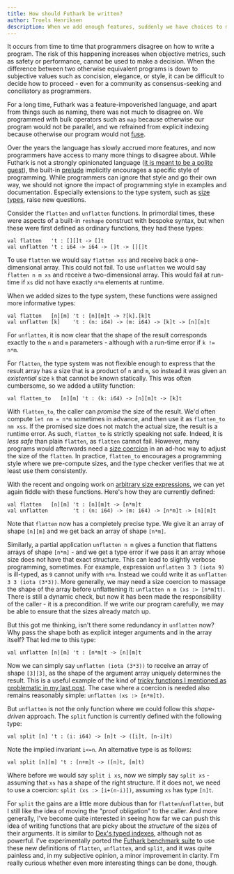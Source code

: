 ```yaml
---
title: How should Futhark be written?
author: Troels Henriksen
description: When we add enough features, suddenly we have choices to make.
---
```


It occurs from time to time that programmers disagree on how to write
a program.  The risk of this happening increases when objective
metrics, such as safety or performance, cannot be used to make a
decision.  When the difference between two otherwise equivalent
programs is down to subjective values such as concision, elegance, or
style, it can be difficult to decide how to proceed - even for a
community as consensus-seeking and conciliatory as programmers.

For a long time, Futhark was a feature-impoverished language, and
apart from things such as naming, there was not much to disagree on.
We programmed with bulk operators such as `map` because otherwise our
program would not be parallel, and we refrained from explicit indexing
because otherwise our program would not
[fuse](https://en.wikipedia.org/wiki/Loop_fission_and_fusion).

Over the years the language has slowly accrued more features, and now
programmers have access to many more things to disagree about.  While
Futhark is not a strongly opinionated language ([it is meant to be a
polite
guest](2018-06-18-designing-a-programming-language-for-the-desert.html)),
the built-in [prelude](../docs/prelude/) implicitly encourages a
specific style of programming.  While programmers can ignore that
style and go their own way, we should not ignore the impact of
programming style in examples and documentation.  Especially
extensions to the type system, such as [size
types](2020-03-15-futhark-0.15.1-released.html), raise new questions.

Consider the `flatten` and `unflatten` functions.  In primordial
times, these were aspects of a built-in `reshape` construct with
bespoke syntax, but when these were first defined as ordinary
functions, they had these types:

```Futhark
val flatten   't : [][]t -> []t
val unflatten 't : i64 -> i64 -> []t -> [][]t
```

To use `flatten` we would say `flatten xss` and receive back a
one-dimensional array.  This could not fail.  To use `unflatten` we
would say `flatten n m xs` and receive a two-dimensional array.  This
would fail at run-time if `xs` did not have exactly `n*m` elements at
runtime.

When we added sizes to the type system, these functions were assigned
more informative types:

```Futhark
val flatten   [n][m] 't : [n][m]t -> ?[k].[k]t
val unflatten [k]    't : (n: i64) -> (m: i64) -> [k]t -> [n][m]t
```

For `unflatten`, it is now clear that the shape of the result
corresponds exactly to the `n` and `m` parameters - although with a
run-time error if `k != n*m`.

For `flatten`, the type system was not flexible enough to express that
the result array has a size that is a product of `n` and `m`, so
instead it was given an *existential* size `k` that cannot be known
statically.  This was often cumbersome, so we added a utility
function:

```Futhark
val flatten_to   [n][m] 't : (k: i64) -> [n][m]t -> [k]t
```

With `flatten_to`, the caller can *promise* the size of the result.
We'd often compute `let nm = n*m` sometimes in advance, and then use
it as `flatten_to nm xss`.  If the promised size does not match the
actual size, the result is a runtime error.  As such, `flatten_to` is
strictly speaking not safe.  Indeed, it is *less safe* than plain
`flatten`, as `flatten` cannot fail.  However, many programs would
afterwards need a [size coercion](../examples/size-coercions.html) in
an ad-hoc way to adjust the size of the `flatten`.  In practice,
`flatten_to` encourages a programming style where we pre-compute sizes,
and the type checker verifies that we at least use them consistently.

With the recent and ongoing work on [arbitrary size
expressions](2023-05-12-size-type-challenges.html), we can yet again
fiddle with these functions.  Here's how they are currently defined:

```Futhark
val flatten   [n][m] 't : [n][m]t -> [n*m]t
val unflatten        't : (n: i64) -> (m: i64) -> [n*m]t -> [n][m]t
```

Note that `flatten` now has a completely precise type.  We give it an
array of shape `[n][m]` and we get back an array of shape `[n*m]`.

Similarly, a partial application `unflatten n m` gives a function that
flattens arrays of shape `[n*m]` - and we get a type error if we pass
it an array whose size does not have that exact structure.  This can
lead to slightly verbose programming, sometimes.  For example,
expression `unflatten 3 3 (iota 9)` is ill-typed, as `9` cannot unify
with `n*m`.  Instead we could write it as `unflatten 3 3 (iota (3*3))`.
More generally, we may need a size coercion to massage the
shape of the array before unflattening it: `unflatten n m (xs :>
[n*m]t)`.  There is still a dynamic check, but now it has been made
the responsibility of the caller - it is a precondition.  If we write
our program carefully, we may be able to ensure that the sizes already
match up.

But this got me thinking, isn't there some redundancy in `unflatten`
now?  Why pass the shape both as explicit integer arguments and in the
array itself?  That led me to this type:

```Futhark
val unflatten [n][m] 't : [n*m]t -> [n][m]t
```

Now we can simply say `unflatten (iota (3*3))` to receive an array of
shape `[3][3]`, as the shape of the argument array uniquely determines
the result.  This is a useful example of the kind of [tricky functions
I mentioned as problematic in my last
post](2023-05-12-size-type-challenges.html#unification).  The case
where a coercion is needed also remains reasonably simple: `unflatten
(xs :> [n*m]t)`.

But `unflatten` is not the only function where we could follow this
*shape-driven* approach.  The `split` function is currently defined
with the following type:

```Futhark
val split [n] 't : (i: i64) -> [n]t -> ([i]t, [n-i]t)
```

Note the implied invariant `i<=n`.  An alternative type is as follows:

```Futhark
val split [n][m] 't : [n+m]t -> ([n]t, [m]t)
```

Where before we would say `split i xs`, now we simply say `split xs` -
assuming that `xs` has a shape of the right structure.  If it does
not, we need to use a coercion: `split (xs :> [i+(n-i)])`, assuming
`xs` has type `[n]t`.

For `split` the gains are a little more dubious than for
`flatten`/`unflatten`, but I still like the idea of moving the "proof
obligation" to the caller.  And more generally, I've become quite
interested in seeing how far we can push this idea of writing
functions that are picky about the *structure* of the sizes of their
arguments.  It is similar to [Dex's typed
indexes](2020-12-28-futhark-and-dex.html), although not as powerful.
I've experimentally ported the [Futhark benchmark
suite](https://github.com/diku-dk/futhark-benchmarks) to use these new
definitions of `flatten`, `unflatten`, and `split`, and it was quite
painless and, in my subjective opinion, a minor improvement in clarity.
I'm really curious whether even more interesting things can be done,
though.
